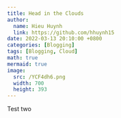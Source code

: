 ```yaml
---
title: Head in the Clouds
author:
  name: Hieu Huynh
  link: https://github.com/hhuynh15
date: 2022-03-13 20:10:00 +0800
categories: [Blogging]
tags: [Blogging, Cloud]
math: true
mermaid: true
image: 
  src: /YCF4dh6.png
  width: 700
  height: 393
---
```


Test two